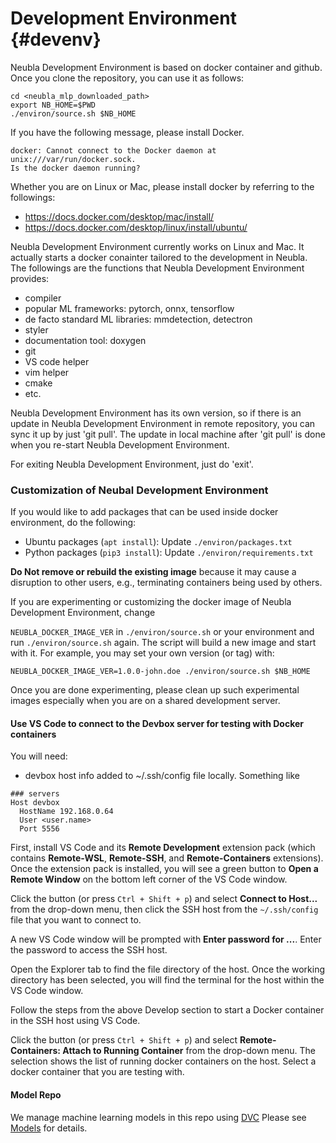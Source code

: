 Development Environment {#devenv}
=======================

Neubla Development Environment is based on docker container and github. Once
you clone the repository, you can use it as follows:

    cd <neubla_mlp_downloaded_path>
    export NB_HOME=$PWD
    ./environ/source.sh $NB_HOME

If you have the following message, please install Docker.

    docker: Cannot connect to the Docker daemon at unix:///var/run/docker.sock.
    Is the docker daemon running?

Whether you are on Linux or Mac, please install docker by referring to the
followings:

- https://docs.docker.com/desktop/mac/install/
- https://docs.docker.com/desktop/linux/install/ubuntu/

Neubla Development Environment currently works on Linux and Mac. It actually
starts a docker conainter tailored to the development in Neubla. The followings
are the functions that Neubla Development Environment provides:

- compiler
- popular ML frameworks: pytorch, onnx, tensorflow
- de facto standard ML libraries: mmdetection, detectron
- styler
- documentation tool: doxygen
- git
- VS code helper
- vim helper
- cmake
- etc.

Neubla Development Environment has its own version, so if there is an update
in Neubla Development Environment in remote repository, you can sync it up by
just 'git pull'. The update in local machine after 'git pull' is done when
you re-start Neubla Development Environment.

For exiting Neubla Development Environment, just do 'exit'.

### Customization of Neubal Development Environment

If you would like to add packages that can be used inside docker environment, do the following:

* Ubuntu packages (`apt install`): Update `./environ/packages.txt`
* Python packages (`pip3 install`): Update `./environ/requirements.txt`

**Do Not remove or rebuild the existing image** because it may cause a
disruption to other users, e.g., terminating containers being used by others.

If you are experimenting or customizing the docker image of Neubla Development Environment, change

`NEUBLA_DOCKER_IMAGE_VER` in `./environ/source.sh` or your environment and run
`./environ/source.sh` again. The script will build a new image and start with
it. For example, you may set your own version (or tag) with:

    NEUBLA_DOCKER_IMAGE_VER=1.0.0-john.doe ./environ/source.sh $NB_HOME

Once you are done experimenting, please clean up such experimental images
especially when you are on a shared development server.

#### Use VS Code to connect to the Devbox server for testing with Docker containers

You will need:

* devbox host info added to ~/.ssh/config file locally. Something like
```
### servers
Host devbox
  HostName 192.168.0.64
  User <user.name>
  Port 5556
```

First, install VS Code and its **Remote Development** extension pack (which
contains **Remote-WSL**, **Remote-SSH**, and **Remote-Containers** extensions).
Once the extension pack is installed, you will see a green button to
**Open a Remote Window** on the bottom left corner of the VS Code window. 

Click the button (or press `Ctrl + Shift + p`) and select **Connect to Host...**
from the drop-down menu, then click the SSH host from the `~/.ssh/config` file
that you want to connect to.

A new VS Code window will be prompted with **Enter password for ...**. Enter the
password to access the SSH host.

Open the Explorer tab to find the file directory of the host. Once the working
directory has been selected, you will find the terminal for the host within the
VS Code window.

Follow the steps from the above Develop section to start a Docker container in
the SSH host using VS Code.

Click the button (or press `Ctrl + Shift + p`) and select
**Remote-Containers: Attach to Running Container** from the drop-down menu. The
selection shows the list of running docker containers on the host. Select a
docker container that you are testing with.

#### Model Repo

We manage machine learning models in this repo using [DVC](https://dvc.org/)
Please see [Models](./models/README.md) for details.

